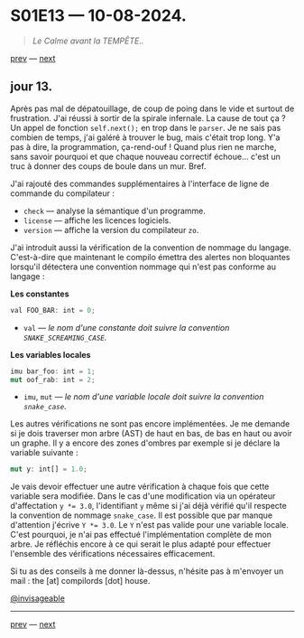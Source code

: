 # S01E13 — 10-08-2024.

> *Le Calme avant la TEMPÊTE..*

[prev](S01E12-09-08-2024.md) — [next](S01E14-11-08-2024.md)

## jour 13.

Après pas mal de dépatouillage, de coup de poing dans le vide et surtout de frustration. J'ai réussi à sortir de la spirale infernale. La cause de tout ça ? Un appel de fonction `self.next();` en trop dans le `parser`. Je ne sais pas combien de temps, j'ai galéré à trouver le bug, mais c'était trop long. Y'a pas à dire, la programmation, ça-rend-ouf ! Quand plus rien ne marche, sans savoir pourquoi et que chaque nouveau correctif échoue... c'est un truc à donner des coups de boule dans un mur. Bref.    

J'ai rajouté des commandes supplémentaires à l'interface de ligne de commande du compilateur :    

- `check` — analyse la sémantique d'un programme.
- `license` — affiche les licences logiciels.
- `version` — affiche la version du compilateur `zo`.

J'ai introduit aussi la vérification de la convention de nommage du langage. C'est-à-dire que maintenant le compilo émettra des alertes non bloquantes lorsqu'il détectera une convention nommage qui n'est pas conforme au langage :   

**Les constantes**

```rs
val FOO_BAR: int = 0;
```

- `val` — *le nom d'une constante doit suivre la convention `SNAKE_SCREAMING_CASE`.*

**Les variables locales**

```rs
imu bar_foo: int = 1;
mut oof_rab: int = 2;
```

- `imu`, `mut` — *le nom d'une variable locale doit suivre la convention `snake_case`.*

Les autres vérifications ne sont pas encore implémentées. Je me demande si je dois traverser mon arbre (AST) de haut en bas, de bas en haut ou avoir un graphe. Il y a encore des zones d'ombres par exemple si je déclare la variable suivante :   

```rs
mut y: int[] = 1.0;
```

Je vais devoir effectuer une autre vérification à chaque fois que cette variable sera modifiée. Dans le cas d'une modification via un opérateur d'affectation `y *= 3.0`, l'identifiant `y` même si j'ai déjà vérifié qu'il respecte la convention de nommage `snake_case`. Il est possible que par manque d'attention j'écrive `Y *= 3.0`. Le `Y` n'est pas valide pour une variable locale. C'est pourquoi, je n'ai pas effectué l'implémentation complète de mon arbre. Je réfléchis encore à ce qui serait le plus adapté pour effectuer l'ensemble des vérifications nécessaires efficacement.   
    
Si tu as des conseils à me donner là-dessus, n'hésite pas à m'envoyer un mail : the [at] compilords [dot] house.

[@invisageable](https://twitter.com/invisageable)   

---

[prev](S01E12-09-08-2024.md) — [next](S01E14-11-08-2024.md)   
